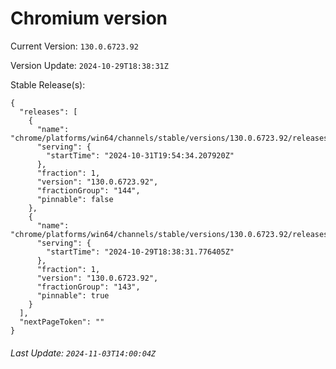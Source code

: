 # Chromium version

Current Version: `130.0.6723.92`

Version Update: `2024-10-29T18:38:31Z`

Stable Release(s):
```
{
  "releases": [
    {
      "name": "chrome/platforms/win64/channels/stable/versions/130.0.6723.92/releases/1730404474",
      "serving": {
        "startTime": "2024-10-31T19:54:34.207920Z"
      },
      "fraction": 1,
      "version": "130.0.6723.92",
      "fractionGroup": "144",
      "pinnable": false
    },
    {
      "name": "chrome/platforms/win64/channels/stable/versions/130.0.6723.92/releases/1730227111",
      "serving": {
        "startTime": "2024-10-29T18:38:31.776405Z"
      },
      "fraction": 1,
      "version": "130.0.6723.92",
      "fractionGroup": "143",
      "pinnable": true
    }
  ],
  "nextPageToken": ""
}
```

###### Last Update: `2024-11-03T14:00:04Z`
        
